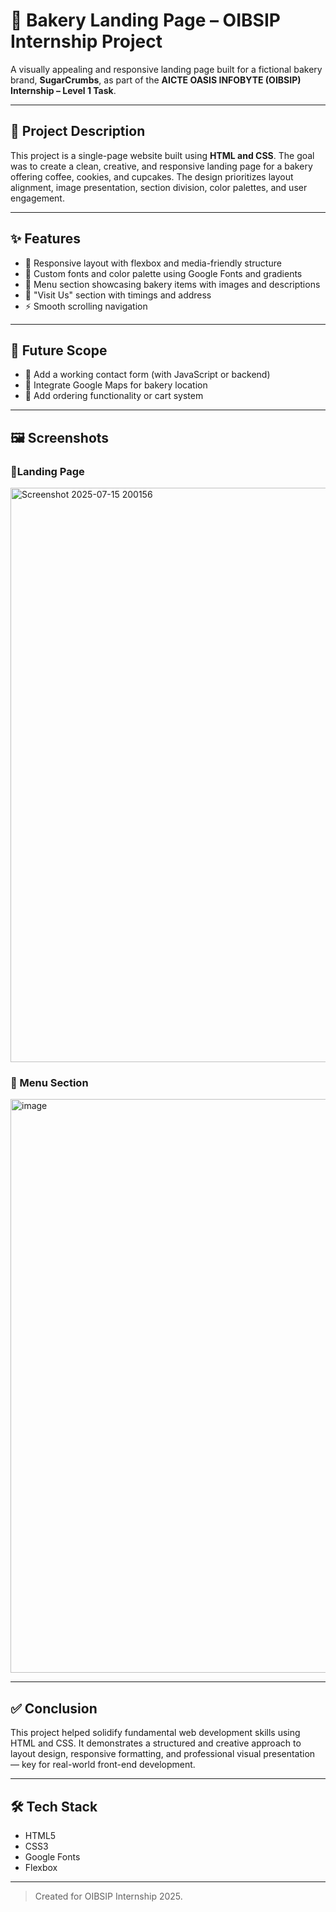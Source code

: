 # 🍪 Bakery Landing Page – OIBSIP Internship Project

A visually appealing and responsive landing page built for a fictional bakery brand, **SugarCrumbs**, as part of the **AICTE OASIS INFOBYTE (OIBSIP) Internship – Level 1 Task**.

---

## 📄 Project Description

This project is a single-page website built using **HTML and CSS**. The goal was to create a clean, creative, and responsive landing page for a bakery offering coffee, cookies, and cupcakes. The design prioritizes layout alignment, image presentation, section division, color palettes, and user engagement.

---

## ✨ Features

- 📱 Responsive layout with flexbox and media-friendly structure
- 🎨 Custom fonts and color palette using Google Fonts and gradients
- 🍩 Menu section showcasing bakery items with images and descriptions
- 📍 "Visit Us" section with timings and address
- ⚡ Smooth scrolling navigation

---

## 🔮 Future Scope

- 🔧 Add a working contact form (with JavaScript or backend)
- 📍 Integrate Google Maps for bakery location
- 🛒 Add ordering functionality or cart system

---

## 🖼️ Screenshots
### 📍Landing Page

<img width="1913" height="919" alt="Screenshot 2025-07-15 200156" src="https://github.com/user-attachments/assets/ddc535f2-7507-461c-91a5-85f722899322" />

### 🍪 Menu Section

<img width="1903" height="918" alt="image" src="https://github.com/user-attachments/assets/6add3d0f-cd25-4b07-a3e4-cd86ffd70bd7" />

---

## ✅ Conclusion

This project helped solidify fundamental web development skills using HTML and CSS. It demonstrates a structured and creative approach to layout design, responsive formatting, and professional visual presentation — key for real-world front-end development.

---

## 🛠 Tech Stack

- HTML5
- CSS3
- Google Fonts
- Flexbox

---

> Created for OIBSIP Internship 2025.

